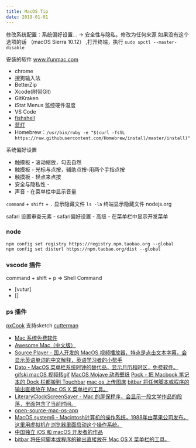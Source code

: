 ```yaml
---
title: MacOS Tip
date: 2019-01-01
---
```



修改系统配置：系统偏好设置... -> 安全性与隐私。修改为任何来源
如果没有这个选项的话 （macOS Sierra 10.12） ,打开终端，执行 `sudo spctl --master-disable` 

安装的软件 www.ifunmac.com 

- chrome
- 搜狗输入法
- BetterZip
- Xcode(附带Git)
- GitKraken
- iStat Menus 监控硬件温度
- VS Code
- [fishshell](http://fishshell.com/)
- [蓝灯](https://github.com/getlantern/lantern)
- Homebrew：`/usr/bin/ruby -e "$(curl -fsSL https://raw.githubusercontent.com/Homebrew/install/master/install)"`

系统偏好设置
- 触摸板 - 滚动缩放，勾去自然
- 触摸板 - 光标与点按，辅助点按-用两个手指点按
- 触摸板 - 轻点来点按
- 安全与隐私性 - 
- 声音 - 在菜单栏中显示音量

`command` + `shift` + `.` 显示隐藏文件 
`ls -la` 终端显示隐藏文件
nodejs.org


safari 设置审查元素 - safari偏好设置 - 高级 - 在菜单栏中显示开发菜单

### node

```
npm config set registry https://registry.npm.taobao.org --global
npm config set disturl https://npm.taobao.org/dist --global
```

### vscode 插件


command + shift + p => Shell Command
- [vutur]
- []


### ps 插件 

[pxCook](http://www.fancynode.com.cn/pxcook) 支持sketch
[cutterman](http://www.cutterman.cn/zh/cutterman)


- [Mac 系统免费软件](http://github.com/norvig/paip-lisp) 
- [Awesome Mac（中文版）](https://github.com/jaywcjlove/awesome-mac/blob/master/README-zh.md)
- [Source Player - 国人开发的 MacOS 视频播放器，特点是点击文本字幕，会显示英语单词的中文解释，英语学习者的小帮手](https://circleapps.co/)
- [Dato - MacOS 菜单栏系统时钟的替代品，显示月历和时区，免费软件。](https://apps.apple.com/us/app/dato/id1470584107?mt=12)
[gifski macOS 视频转gif](https://github.com/sindresorhus/Gifski)
[MacOS Mojave 动态壁纸](https://dynamicwallpaper.club/)
[Pock - 把 Macbook 笔记本的 Dock 栏都搬到 Touchbar](https://pock.dev/)
[mac os 上传图床](https://github.com/gee1k/uPic)
[bitbar 将任何脚本或程序的输出直接放在 Mac OS X 菜单栏的工具。](https://github.com/matryer/bitbar)
- [LiteraryClockScreenSaver - Mac 的屏保程序，会显示一段文学作品的段落，里面包含了当前时间。](https://github.com/mmattozzi/LiteraryClockScreenSaver)
- [open-source-mac-os-app](https://github.com/serhii-londar/open-source-mac-os-apps/blob/master/README.md)
- [MacOS system6 - Macintosh计算机的操作系统，1988年由苹果公司发布。这里用虚拟机在浏览器里面启动这个操作系统。](https://archive.org/details/mac_MacOS_6.0.8) 
- [中国独立 iOS 和 macOS 开发者的作品](https://josephchang10.github.io/chinese-indie-hackers/)
- [bitbar 将任何脚本或程序的输出直接放在 Mac OS X 菜单栏的工具。](https://github.com/matryer/bitbar)
